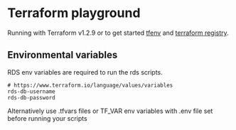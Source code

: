 # Terraform playground

Running with Terraform v1.2.9 or to get started [tfenv](https://github.com/tfutils/tfenv) and [terraform registry](https://registry.terraform.io/).

## Environmental variables

RDS env variables are required to run the rds scripts.
```
# https://www.terraform.io/language/values/variables
rds-db-username
rds-db-password
```

Alternatively use .tfvars files or TF_VAR env variables with .env file set before running your scripts